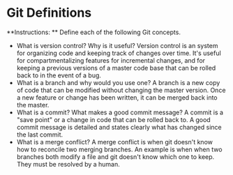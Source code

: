 # Git Definitions

**Instructions: ** Define each of the following Git concepts.

* What is version control?  Why is it useful?
  Version control is an system for organizing code and keeping track of changes over time. It's useful for compartmentalizing features for incremental changes, and for keeping a previous versions of a master code base that can be rolled back to in the event of a bug.
* What is a branch and why would you use one?
  A branch is a new copy of code that can be modified without changing the master version. Once a new feature or change has been written, it can be merged back into the master.
* What is a commit? What makes a good commit message?
  A commit is a "save point" or a change in code that can be rolled back to. A good commit message is detailed and states clearly what has changed since the last commit.
* What is a merge conflict?
  A merge conflict is when git doesn't know how to reconcile two merging branches. An example is when when two branches both modify a file and git doesn't know which one to keep. They must be resolved by a human.